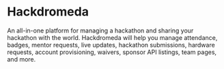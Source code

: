 # Hackdromeda
An all-in-one platform for managing a hackathon and sharing your hackathon with the world. Hackdromeda will help you manage attendance, badges, mentor requests, live updates, hackathon submissions, hardware requests, account provisioning, waivers, sponsor API listings, team pages, and more.
